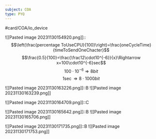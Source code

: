 ```yaml
---
subject: COA
type: PYQ
---
```

#card/COA/io_device 

![[Pasted image 20231130154920.png]]:: $$\left(\frac{percentage ToUseCPU}{100}\right)=\frac{oneCycleTime}{timeToSendOneChacter}$$$$\frac{0.5}{100}=\frac{\frac12\cdot10^{-6}}{x}\Rightarrow x=100\cdot10^{-6}sec$$$$100\cdot10^{-6}\Rightarrow8bit$$$$1\sec\Rightarrow8\cdot1000bit$$ <!--SR:!2023-12-06,4,170-->


![[Pasted image 20231130163226.png]]::B ![[Pasted image 20231130163239.png]] <!--SR:!2023-12-06,4,170-->

![[Pasted image 20231130164709.png]]::C <!--SR:!2023-12-06,4,170-->

![[Pasted image 20231130165642.png]]::B ![[Pasted image 20231130165706.png]] <!--SR:!2023-12-06,4,170-->

![[Pasted image 20231130171735.png]]::B ![[Pasted image 20231130171753.png]] <!--SR:!2023-12-06,4,170-->

